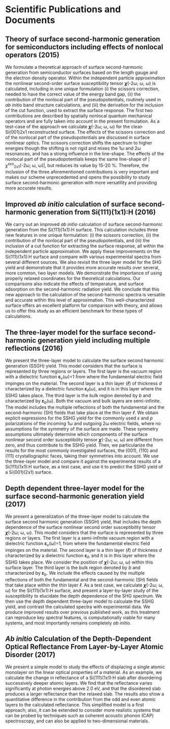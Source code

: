# Scientific Publications and Documents


## Theory of surface second-harmonic generation for semiconductors including effects of nonlocal operators (2015)

We formulate a theoretical approach of surface second-harmonic generation from semiconductor surfaces based on the length gauge and the electron density operator. Within the independent particle approximation the nonlinear second-order surface susceptibility tensor <b><i>χ</i></b>(-2ω; ω, ω) is calculated, including in one unique formulation (i) the scissors correction, needed to have the correct value of the energy band gap, (ii) the contribution of the nonlocal part of the pseudopotentials, routinely  used in <i>ab initio</i> band structure calculations, and (iii) the derivation for the inclusion of the cut function, used to extract the surface response. The first two contributions are described by spatially nonlocal quantum mechanical operators and are fully taken into account in the present formulation. As a test-case of the approach we calculate <b><i>χ</i></b>(-2ω; ω, ω) for the clean Si(001)2x1 reconstructed surface. The effects of the scissors correction and of the nonlocal part of the pseudopotentials are discussed in surface nonlinear optics. The scissors correction shifts the spectrum to higher energies though the shifting is not rigid and mixes the $1\omega$ and $2\omega$ resonances, and has a strong influence in the line-shape. The effects of the nonlocal part of the pseudopotentials keeps the same line-shape of |<i>χ</i><sup>xxx</sup><sub>2x1</sub>(-2ω; ω, ω)|, but reduces its value by 15-20 %. Therefore, the inclusion of the three aforementioned contributions is very important and makes our scheme unprecedented and opens the possibility to study surface second-harmonic generation with more versatility and providing more accurate results.


## Improved <i>ab initio</i> calculation of surface second-harmonic generation from Si(111)(1x1):H (2016)

We carry out an improved <i>ab initio</i> calculation of surface second-harmonic generation from the Si(111)(1x1):H surface. This calculation includes three new features in one unique formulation: (i) the scissors correction, (ii) the contribution of the nonlocal part of the pseudopotentials, and (iii) the inclusion of a cut function for extracting the surface response, all within the independent particle approximation. We apply these improvements on the Si(111)(1x1):H surface and compare with various experimental spectra from several different sources. We also revisit the three layer model for the SHG yield and demonstrate that it provides more accurate results over several, more common, two layer models. We demonstrate the importance of using properly relaxed coordinates for the theoretical calculations. Our comparisons also indicate the effects of temperature, and surface adsorption on the second-harmonic radiation yield. We conclude that this new approach to the calculation of the second-harmonic spectra is versatile and accurate within this level of approximation. This well-characterized surface offers an excellent platform for comparison with theory, and allows us to offer this study as an efficient benchmark for these types of calculations.


## The three-layer model for the surface second-harmonic generation yield including multiple reflections (2016)

We present the three-layer model to calculate the surface second harmonic generation (SSGH) yield. This model considers that the surface is represented by three regions or layers. The first layer is the vacuum region with a dielectric function <b>ε</b><sub><i>v</i></sub>(ω)=1 from where the fundamental electric field impinges on the material. The second layer is a thin layer (<i>&#8467;</i>) of thickness <i>d</i> characterized by a dielectric function <b>ε</b><sub><i>&#8467;</i></sub>(ω), and it is in this layer where the SSHG takes place. The third layer is the bulk region denoted by <i>b</i> and characterized by <b>ε</b><sub><i>b</i></sub>(ω). Both the vacuum and bulk layers are semi-infinite. The model includes the multiple reflections of both the fundamental and the second-harmonic (SH) fields that take place at the thin layer <i>&#8467;</i>. We obtain explicit expressions for the SSHG yield for the commonly used <i>s</i> and <i>p</i> polarizations of the incoming 1ω and outgoing 2ω electric fields, where no assumptions for the symmetry of the surface are made. These symmetry assumptions ultimately determine which components of the surface nonlinear second order susceptibility tensor <b><i>χ</i></b>(-2ω; ω, ω) are different from zero, and thus contribute to the SSHG yield. Then, we particularize the results for  the most commonly investigated surfaces, the (001), (110) and (111) crystallographic faces, taking their symmetries into account. We use the three-layer model and compare it against the experimental results of a Si(111)(1x1):H surface, as a test case, and use it to predict the SSHG yield of a Si(001)(2x1) surface.


## Depth dependent three-layer model for the surface second-harmonic generation yield (2017)

We present a generalization of the three-layer model to calculate the surface second harmonic generation (SSGH) yield, that includes the depth dependence of the surface nonlinear second order susceptibility tensor <b><i>χ</i></b>(-2ω; ω, ω). This model considers that the surface is represented by three regions or layers. The first layer is a semi-infinite vacuum region with a dielectric function <b>ε</b><sub><i>v</i></sub>(ω)=1, from where the fundamental electric field impinges on the material. The second layer is a thin layer (<i>&#8467;</i>) of thickness <i>d</i> characterized by a dielectric function <b>ε</b><sub><i>&#8467;</i></sub>, and it is in this layer where the SSHG takes place. We consider the position of <b><i>χ</i></b>(-2ω; ω, ω) within this surface layer. The third layer is the bulk region denoted by <i>b</i> and characterized by <b>ε</b><sub><i>b</i></sub>. We include the effects caused by the multiple reflections of both the fundamental and the second-harmonic (SH) fields that take place within the thin layer <i>&#8467;</i>. As a test case, we calculate <b><i>χ</i></b>(-2ω; ω, ω) for the Si(111)(1x1):H surface, and present a layer-by-layer study of the susceptibility to elucidate the depth dependence of the SHG spectrum. We then use the depth dependent three-layer model to calculate the SSHG yield, and contrast the calculated spectra with experimental data. We produce improved results over previous published work, as this treatment can reproduce key spectral features, is computationally viable for many systems, and most importantly remains completely <i>ab initio</i>.


## <i>Ab initio</i> Calculation of the Depth-Dependent Optical Reflectance From Layer-by-Layer Atomic Disorder (2017)

We present a simple model to study the effects of displacing a single atomic monolayer on the linear optical properties of a material. As an example, we calculate the change in reflectance of a Si(111)(1x1):H slab after disordering successively deeper atomic layers. We find that the reflectance varies significantly at photon energies above 2.0 eV, and that the disordered slab produces a larger reflectance than the relaxed slab. The results also show a quantitative difference in the contribution from the odd and even atomic layers to the calculated reflectance. This simplified model is a first approach; also, it can be extended to consider more realistic systems that can be probed by techniques such as coherent acoustic phonon (CAP) spectroscopy, and can also be applied to two-dimensional materials.
